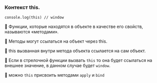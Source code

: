 ### Контекст this.

`console.log(this) // window`

🔴 Функции, которые находятся в объекте в качестве его свойств, называются «методами».

🔴 Методы могут ссылаться на объект через this.

🔴 this вызванная внутри метода объекта ссылается на сам объект.

🔴 Если в стрелочной функции вызвать `this` то она будет ссылаться на внешнее значение, в данном случае будет `window`.

🔴 можно `this` присвоить методами `apply` и `bind`
